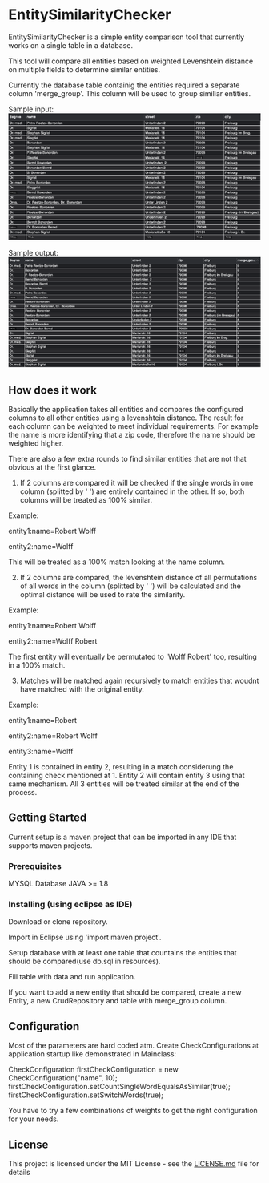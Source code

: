 # EntitySimilarityChecker

EntitySimilarityChecker is a simple entity comparison tool that currently works on a single table in a database. 

This tool will compare all entities based on weighted Levenshtein distance on multiple fields to determine similar entities. 

Currently the database table containig the entities required a separate column 'merge_group'. This column will be used to group similiar entities.

Sample input:
![alt text](https://github.com/robertwolff1986/EntitySimilarityChecker/blob/master/images/source.png "input")

Sample output:
![alt text](https://github.com/robertwolff1986/EntitySimilarityChecker/blob/master/images/target.png "ouput")


## How does it work
Basically the application takes all entities and compares the configured columns to all other entities using a levenshtein distance. The result for each column can be weighted to meet individual requirements. 
For example the name is more identifying that a zip code, therefore the name should be weighted higher.

There are also a few extra rounds to find similar entities that are not that obvious at the first glance. 
1. If 2 columns are compared it will be checked if the single words in one column (splitted by ' ') are entirely contained in the other. If so, both columns will be treated as 100% similar.

Example: 

entity1:name=Robert Wolff

entity2:name=Wolff

This will be treated as a 100% match looking at the name column.

2. If 2 columns are compared, the levenshtein distance of all permutations of all words in the column (splitted by ' ') will be calculated and the optimal distance will be used to rate the similarity.

Example: 

entity1:name=Robert Wolff

entity2:name=Wolff Robert

The first entity will eventually be permutated to 'Wolff Robert' too, resulting in a 100% match.

3. Matches will be matched again recursively to match entities that woudnt have matched with the original entity.

Example: 

entity1:name=Robert

entity2:name=Robert Wolff

entity3:name=Wolff

Entity 1 is contained in entity 2, resulting in a match considerung the containing check mentioned at 1. 
Entity 2 will contain entity 3 using that same mechanism.
All 3 entities will be treated similar at the end of the process.

## Getting Started

Current setup is a maven project that can be imported in any IDE that supports maven projects.
### Prerequisites

MYSQL Database
JAVA >= 1.8 

### Installing (using eclipse as IDE)

Download or clone repository.

Import in Eclipse using 'import maven project'.

Setup database with at least one table that countains the entities that should be compared(use db.sql in resources).

Fill table with data and run application. 

If you want to add a new entity that should be compared, create a new Entity, a new CrudRepository and table with merge_group column.

## Configuration
Most of the parameters are hard coded atm.
Create CheckConfigurations at application startup like demonstrated in Mainclass:

CheckConfiguration firstCheckConfiguration = new CheckConfiguration("name", 10);
		firstCheckConfiguration.setCountSingleWordEqualsAsSimilar(true);
		firstCheckConfiguration.setSwitchWords(true);

You have to try a few combinations of weights to get the right configuration for your needs.

## License

This project is licensed under the MIT License - see the [LICENSE.md](LICENSE.md) file for details


